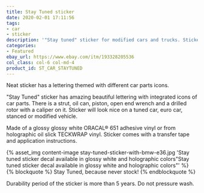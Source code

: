 ```yaml
---
title: Stay Tuned sticker
date: 2020-02-01 17:11:56
tags:
- car
- sticker
description: '"Stay tuned" sticker for modified cars and trucks. Sticker has a neat lettering themed with diffetent car parts. Available in white or holographic colors.'
categories:
- Featured
ebay_url: https://www.ebay.com/itm/193328205536
col_class: col-6 col-md-4
product_id: ST_CAR_STAYTUNED
---
```


Neat sticker has a lettering themed with different car parts icons.

<!-- more -->
<!-- {% asset_img content-image stay-tuned-car-truck-sticker-rect.jpg 'Stay Tuned car truck window vinyl bumper sticker"Stay Tuned car truck window vinyl bumper sticker"' %} -->

"Stay Tuned" sticker has amazing beautiful lettering with integrated icons of car parts. There is a strut, oil can, piston, open end wrench and a drilled rotor with a caliper on it. Sticker will look nice on a tuned car, euro car, stanced or modified vehicle.

Made of a glossy glossy white ORACAL® 651 adhesive vinyl or from holographic oil slick TECKWRAP vinyl. Sticker comes with a transfer tape and application instructions.

{% asset_img content-image stay-tuned-sticker-with-bmw-e36.jpg 'Stay tuned sticker decal available in glossy white and holographic colors"Stay tuned sticker decal available in glossy white and holographic colors"' %}
{% blockquote %}
Stay Tuned, because never stock!
{% endblockquote %}

Durability period of the sticker is more than 5 years. Do not pressure wash.
